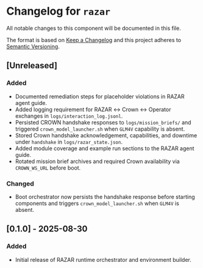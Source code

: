 # Changelog for `razar`

All notable changes to this component will be documented in this file.

The format is based on [Keep a Changelog](https://keepachangelog.com/en/1.0.0/) and this project adheres to [Semantic Versioning](https://semver.org/spec/v2.0.0.html).

## [Unreleased]

### Added
- Documented remediation steps for placeholder violations in RAZAR agent
  guide.
- Added logging requirement for RAZAR ↔ Crown ↔ Operator exchanges in `logs/interaction_log.jsonl`.
- Persisted CROWN handshake responses to `logs/mission_briefs/` and
  triggered `crown_model_launcher.sh` when `GLM4V` capability is absent.
- Stored Crown handshake acknowledgement, capabilities, and downtime under
  `handshake` in `logs/razar_state.json`.
- Added module coverage and example run sections to the RAZAR agent guide.
- Rotated mission brief archives and required Crown availability via `CROWN_WS_URL` before boot.

### Changed
- Boot orchestrator now persists the handshake response before starting
  components and triggers `crown_model_launcher.sh` when `GLM4V` is absent.

## [0.1.0] - 2025-08-30

### Added
- Initial release of RAZAR runtime orchestrator and environment builder.

